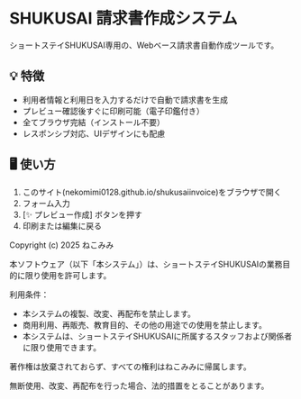 # SHUKUSAI 請求書作成システム

ショートステイSHUKUSAI専用の、Webベース請求書自動作成ツールです。

## 💡 特徴
- 利用者情報と利用日を入力するだけで自動で請求書を生成
- プレビュー確認後すぐに印刷可能（電子印鑑付き）
- 全てブラウザ完結（インストール不要）
- レスポンシブ対応、UIデザインにも配慮

## 🖥️ 使い方
1. このサイト(nekomimi0128.github.io/shukusaiinvoice)をブラウザで開く
2. フォーム入力
3. [✨ プレビュー作成] ボタンを押す
4. 印刷または編集に戻る

Copyright (c) 2025 ねこみみ

本ソフトウェア（以下「本システム」）は、ショートステイSHUKUSAIの業務目的に限り使用を許可します。

利用条件：
- 本システムの複製、改変、再配布を禁止します。
- 商用利用、再販売、教育目的、その他の用途での使用を禁止します。
- 本システムは、ショートステイSHUKUSAIに所属するスタッフおよび関係者に限り使用できます。

著作権は放棄されておらず、すべての権利はねこみみに帰属します。

無断使用、改変、再配布を行った場合、法的措置をとることがあります。
